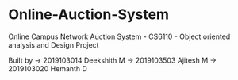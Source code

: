 # Online-Auction-System
Online Campus Network Auction System - CS6110 - Object oriented analysis and Design Project

Built by
-> 2019103014 Deekshith M
-> 2019103503 Ajitesh M
-> 2019103020 Hemanth D
